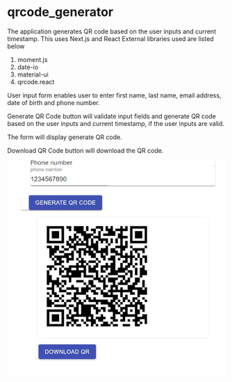 # qrcode_generator
The application generates QR code based on the user inputs and current timestamp.
This uses Next.js and React
External libraries used are listed below 

 1. moment.js
 2. date-io
 3. material-ui
 4. qrcode.react

User input form enables user to enter first name, last name, email address, date of birth and phone number. 

Generate QR Code button will validate input fields and generate QR code based on the user inputs and current timestamp, if the user inputs are valid.

The form will display generate QR code.

Download QR Code button will download the QR code.

!["qrcode"](https://github.com/njosecodes/qrcode_generator/blob/main/QRCode.JPG?raw=true)
